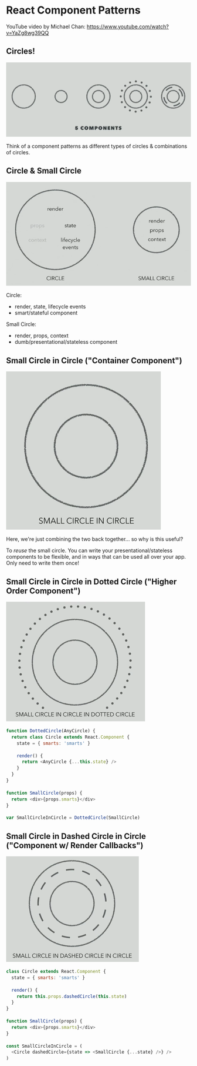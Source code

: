 # React Component Patterns

YouTube video by Michael Chan: https://www.youtube.com/watch?v=YaZg8wg39QQ

## Circles!

![5 components](./screenshots/5-components.png)

Think of a component patterns as different types of circles & combinations of circles.

## Circle & Small Circle

![Circle & Small Circle](./screenshots/circle-small-circle.png)

Circle:

* render, state, lifecycle events
* smart/stateful component

Small Circle:

* render, props, context
* dumb/presentational/stateless component

## Small Circle in Circle ("Container Component")

![Circle & Small Circle](./screenshots/small-circle-in-circle.png)

Here, we're just combining the two back together... so why is this useful?

To _reuse_ the small circle. You can write your presentational/stateless components to be flexible, and in ways that can be used all over your app. Only need to write them once!

## Small Circle in Circle in Dotted Circle ("Higher Order Component")

![Circle & Small Circle](./screenshots/dotted-circle.png)

```js
function DottedCircle(AnyCircle) {
  return class Circle extends React.Component {
    state = { smarts: 'smarts' }

    render() {
      return <AnyCircle {...this.state} />
    }
  }
}

function SmallCircle(props) {
  return <div>{props.smarts}</div>
}

var SmallCircleInCircle = DottedCircle(SmallCircle)
```

## Small Circle in Dashed Circle in Circle ("Component w/ Render Callbacks")

![Small Circle in Dashed Circle in Circle](./screenshots/dashed-circle.png)

```js
class Circle extends React.Component {
  state = { smarts: 'smarts' }

  render() {
    return this.props.dashedCircle(this.state)
  }
}

function SmallCircle(props) {
  return <div>{props.smarts}</div>
}

const SmallCircleInCircle = (
  <Circle dashedCircle={state => <SmallCircle {...state} />} />
)
```
